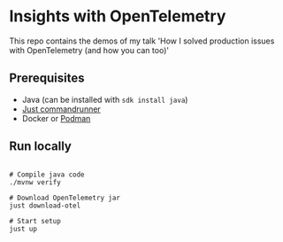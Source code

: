 # Insights with OpenTelemetry

This repo contains the demos of my talk 'How I solved production issues with OpenTelemetry (and how you can too)'


## Prerequisites

- Java (can be installed with `sdk install java`)
- [Just commandrunner](https://just.systems/man/en) 
- Docker or [Podman](https://podman.io/)


## Run locally

```shell

# Compile java code
./mvnw verify

# Download OpenTelemetry jar
just download-otel

# Start setup
just up

```